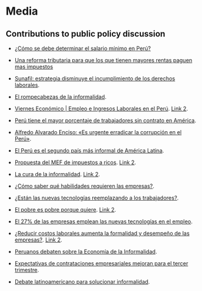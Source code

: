 # Media
## Contributions to public policy discussion
- [¿Cómo se debe determinar el salario mínimo en Perú?](https://threadreaderapp.com/thread/1861127240878002324.html)

- [Una reforma tributaria para que los que tienen mayores rentas paguen mas impuestos](https://larazon.pe/una-reforma-tributaria-para-que-los-que-tienen-mayores-rentas-paguen-mas-impuestos/)

- [Sunafil: estrategia disminuye el incumplimiento de los derechos laborales](https://andina.pe/agencia/noticia-sunafil-estrategia-disminuye-incumplimiento-los-derechos-laborales-915898.aspx).

- [El rompecabezas de la informalidad](http://blog.pucp.edu.pe/blog/idhal/2021/02/09/el-rompecabezas-de-la-informalidad/).

- [Viernes Económico | Empleo e Ingresos Laborales en el Perú](https://departamento.pucp.edu.pe/economia/charlas-y-conferencias/viernes-economico-empleo-e-ingresos-laborales-peru/). [Link 2](https://larazon.pe/empleo-e-ingresos-laborales-en-el-peru-en-el-viernes-economico/).

- [Perú tiene el mayor porcentaje de trabajadores sin contrato en América](https://larazon.pe/peru-tiene-el-mayor-porcentaje-de-trabajadores-sin-contrato-en-america/).

- [Alfredo Alvarado Enciso: «Es urgente erradicar la corrupción en el Perú»](https://elriohablador.wordpress.com/2022/05/03/alfredo-alvarado-enciso-es-urgente-erradicar-la-corrupcion-en-el-peru/).

- [El Perú es el segundo país más informal de América Latina](https://larazon.pe/el-peru-es-el-segundo-pais-mas-informal-de-america-latina/).

- [Propuesta del MEF de impuestos a ricos](https://larazon.pe/propuesta-del-mef-de-impuestos-a-ricos/). [Link 2](https://twitter.com/alfredoman/status/1453921517914501120).

- [La cura de la informalidad](https://larazon.pe/por-alfredo-alvarado-enciso-la-cura-de-la-informalidad/). [Link 2](https://twitter.com/alfredoman/status/1355757435034677248).

- [¿Cómo saber qué habilidades requieren las empresas?](https://blogs.iadb.org/trabajo/es/como-saber-que-habilidades-requieren-las-empresas/).

- [¿Están las nuevas tecnologías reemplazando a los trabajadores?](https://blogs.iadb.org/trabajo/es/estan-las-nuevas-tecnologias-reemplazando-a-los-trabajadores-en-peru/).

- [El pobre es pobre porque quiere](https://larazon.pe/el-pobre-es-pobre-porque-quiere/). [Link 2](https://twitter.com/alfredoman/status/1385129152391548930).

- [El 27% de las empresas emplean las nuevas tecnologías en el empleo](https://larazon.pe/el-27-de-las-empresas-emplean-las-nuevas-tecnologias-en-el-empleo/). 

- [¿Reducir costos laborales aumenta la formalidad y desempeño de las empresas?](https://larazon.pe/reducir-costos-laborales-aumenta-la-formalidad-y-desempeno-de-las-empresas/). [Link 2](https://twitter.com/alfredoman/status/1342199821873065986).

- [Peruanos debaten sobre la Economía de la Informalidad](https://larazon.pe/peruanos-debaten-sobre-la-economia-de-la-informalidad/).

- [Expectativas de contrataciones empresariales mejoran para el tercer trimestre](https://peru21.pe/economia/expectativas-contrataciones-empresariales-mejoran-tercer-trimestre-410149-noticia/).

- [Debate latinoamericano para solucionar informalidad](https://larazon.pe/debate-latinoamericano-para-solucionar-informalidad/).

